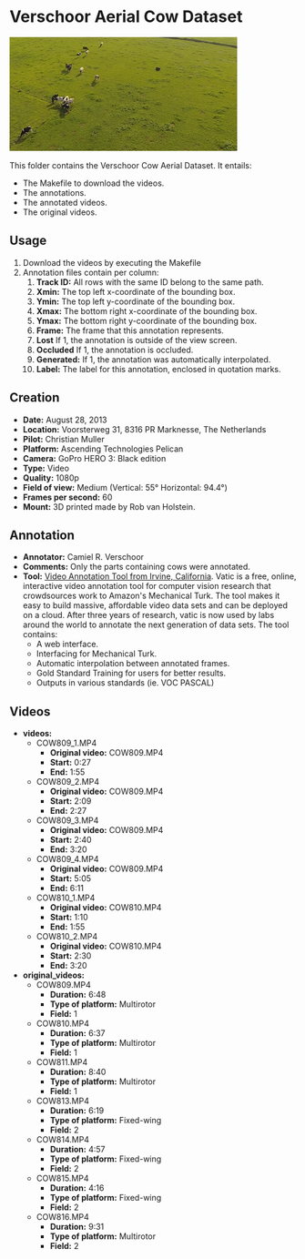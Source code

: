 Verschoor Aerial Cow Dataset
============================


![Verschoor Aerial Cow Dataset](dataset.png "Verschoor Aerial Cow Dataset")

This folder contains the Verschoor Cow Aerial Dataset. It entails:
- The Makefile to download the videos.
- The annotations.
- The annotated videos.
- The original videos.


Usage
-----


1. Download the videos by executing the Makefile
2. Annotation files contain per column:
    1.  **Track ID:** All rows with the same ID belong to the same path.
    2.  **Xmin:** The top left x-coordinate of the bounding box.
    3.  **Ymin:** The top left y-coordinate of the bounding box.
    4.  **Xmax:** The bottom right x-coordinate of the bounding box.
    5.  **Ymax:** The bottom right y-coordinate of the bounding box.
    6.  **Frame:** The frame that this annotation represents.
    7.  **Lost** If 1, the annotation is outside of the view screen.
    8.  **Occluded** If 1, the annotation is occluded.
    9.  **Generated:** If 1, the annotation was automatically interpolated.
    10. **Label:** The label for this annotation, enclosed in quotation marks.


Creation
--------


- **Date:** August 28, 2013
- **Location:** Voorsterweg 31, 8316 PR Marknesse, The Netherlands
- **Pilot:** Christian Muller
- **Platform:** Ascending Technologies Pelican
- **Camera:** GoPro HERO 3: Black edition
- **Type:** Video
- **Quality:** 1080p
- **Field of view:** Medium (Vertical: 55° Horizontal: 94.4°)
- **Frames per second:** 60
- **Mount:** 3D printed made by Rob van Holstein.


Annotation
----------


- **Annotator:** Camiel R. Verschoor
- **Comments:** Only the parts containing cows were annotated.
- **Tool:** [Video Annotation Tool from Irvine, California](http://web.mit.edu/vondrick/vatic/). Vatic is a free, online, interactive video annotation tool for computer vision research that crowdsources work to Amazon's Mechanical Turk. The tool makes it easy to build massive, affordable video data sets and can be deployed on a cloud. After three years of research, vatic is now used by labs around the world to annotate the next generation of data sets. The tool contains:
    - A web interface.
    - Interfacing for Mechanical Turk.
    - Automatic interpolation between annotated frames.
    - Gold Standard Training for users for better results.
    - Outputs in various standards (ie. VOC PASCAL)


Videos
------


- **videos:**
    - COW809\_1.MP4
        - **Original video:** COW809.MP4
        - **Start:** 0:27
        - **End:** 1:55
    - COW809\_2.MP4
        - **Original video:** COW809.MP4
        - **Start:** 2:09
        - **End:** 2:27
    - COW809\_3.MP4
        - **Original video:** COW809.MP4
        - **Start:** 2:40
        - **End:** 3:20
    - COW809\_4.MP4
        - **Original video:** COW809.MP4
        - **Start:** 5:05
        - **End:** 6:11
    - COW810\_1.MP4
        - **Original video:** COW810.MP4
        - **Start:** 1:10
        - **End:** 1:55
    - COW810\_2.MP4
        - **Original video:** COW810.MP4
        - **Start:** 2:30
        - **End:** 3:20
- **original_videos:**
    - COW809.MP4
        - **Duration:** 6:48
        - **Type of platform:** Multirotor
        - **Field:** 1
    - COW810.MP4
        - **Duration:** 6:37
        - **Type of platform:** Multirotor
        - **Field:** 1
    - COW811.MP4
        - **Duration:** 8:40
        - **Type of platform:** Multirotor
        - **Field:** 1
    - COW813.MP4
        - **Duration:** 6:19
        - **Type of platform:** Fixed-wing
        - **Field:** 2
    - COW814.MP4
        - **Duration:** 4:57
        - **Type of platform:** Fixed-wing
        - **Field:** 2
    - COW815.MP4
        - **Duration:** 4:16
        - **Type of platform:** Fixed-wing
        - **Field:** 2
    - COW816.MP4
        - **Duration:** 9:31
        - **Type of platform:** Multirotor
        - **Field:** 2
